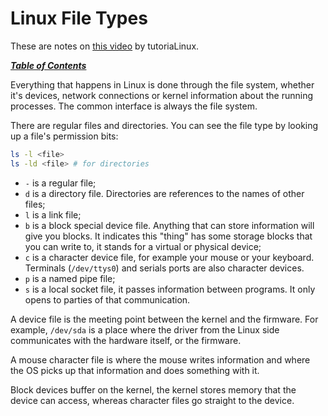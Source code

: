 # Linux File Types

These are notes on [this video](https://www.youtube.com/watch?v=EDgkcvOoY8A) by
tutoriaLinux.

[***Table of Contents***](/README.md)  

Everything that happens in Linux is done through the file system, whether it's
devices, network connections or kernel information about the running processes.
The common interface is always the file system.

There are regular files and directories. You can see the file type by looking
up a file's permission bits:

```bash
ls -l <file>
ls -ld <file> # for directories
```

- `-` is a regular file;
- `d` is a directory file. Directories are references to the names of other
  files;
- `l` is a link file;
- `b` is a block special device file. Anything that can store information will
  give you blocks. It indicates this "thing" has some storage blocks that you
  can write to, it stands for a virtual or physical device;
- `c` is a character device file, for example your mouse or your keyboard.
  Terminals (`/dev/ttys0`) and serials ports are also character devices.
- `p` is a named pipe file;
- `s` is a local socket file, it passes information between programs. It only
  opens to parties of that communication.

A device file is the meeting point between the kernel and the firmware. For
example, `/dev/sda` is a place where the driver from the Linux side
communicates with the hardware itself, or the firmware.

A mouse character file is where the mouse writes information and where the OS
picks up that information and does something with it.

Block devices buffer on the kernel, the kernel stores memory that the device
can access, whereas character files go straight to the device.
